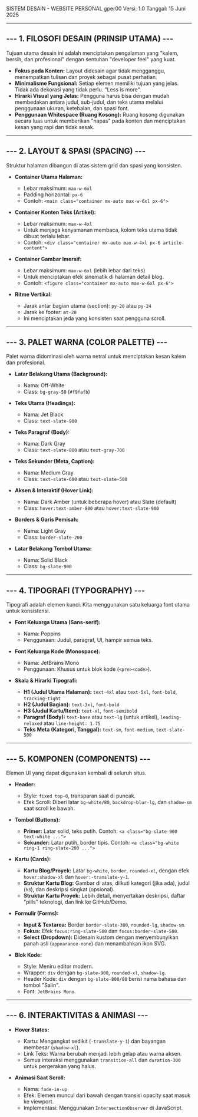 SISTEM DESAIN - WEBSITE PERSONAL gper00
Versi: 1.0
Tanggal: 15 Juni 2025

---------------------------------
--- 1. FILOSOFI DESAIN (PRINSIP UTAMA) ---
---------------------------------

Tujuan utama desain ini adalah menciptakan pengalaman yang "kalem, bersih, dan profesional" dengan sentuhan "developer feel" yang kuat.

- **Fokus pada Konten:** Layout didesain agar tidak mengganggu, menempatkan tulisan dan proyek sebagai pusat perhatian.
- **Minimalisme Fungsional:** Setiap elemen memiliki tujuan yang jelas. Tidak ada dekorasi yang tidak perlu. "Less is more".
- **Hirarki Visual yang Jelas:** Pengguna harus bisa dengan mudah membedakan antara judul, sub-judul, dan teks utama melalui penggunaan ukuran, ketebalan, dan spasi font.
- **Penggunaan Whitespace (Ruang Kosong):** Ruang kosong digunakan secara luas untuk memberikan "napas" pada konten dan menciptakan kesan yang rapi dan tidak sesak.


---------------------------------
--- 2. LAYOUT & SPASI (SPACING) ---
---------------------------------

Struktur halaman dibangun di atas sistem grid dan spasi yang konsisten.

- **Container Utama Halaman:**
  - Lebar maksimum: `max-w-6xl`
  - Padding horizontal: `px-6`
  - Contoh: `<main class="container mx-auto max-w-6xl px-6">`

- **Container Konten Teks (Artikel):**
  - Lebar maksimum: `max-w-4xl`
  - Untuk menjaga kenyamanan membaca, kolom teks utama tidak dibuat terlalu lebar.
  - Contoh: `<div class="container mx-auto max-w-4xl px-6 article-content">`

- **Container Gambar Imersif:**
  - Lebar maksimum: `max-w-6xl` (lebih lebar dari teks)
  - Untuk menciptakan efek sinematik di halaman detail blog.
  - Contoh: `<figure class="container mx-auto max-w-6xl px-6">`

- **Ritme Vertikal:**
  - Jarak antar bagian utama (section): `py-20` atau `py-24`
  - Jarak ke footer: `mt-20`
  - Ini menciptakan jeda yang konsisten saat pengguna scroll.


---------------------------------
--- 3. PALET WARNA (COLOR PALETTE) ---
---------------------------------

Palet warna didominasi oleh warna netral untuk menciptakan kesan kalem dan profesional.

- **Latar Belakang Utama (Background):**
  - Nama: Off-White
  - Class: `bg-gray-50` (`#f9fafb`)

- **Teks Utama (Headings):**
  - Nama: Jet Black
  - Class: `text-slate-900`

- **Teks Paragraf (Body):**
  - Nama: Dark Gray
  - Class: `text-slate-800` atau `text-gray-700`

- **Teks Sekunder (Meta, Caption):**
  - Nama: Medium Gray
  - Class: `text-slate-600` atau `text-slate-500`

- **Aksen & Interaktif (Hover Link):**
  - Nama: Dark Amber (untuk beberapa hover) atau Slate (default)
  - Class: `hover:text-amber-800` atau `hover:text-slate-900`

- **Borders & Garis Pemisah:**
  - Nama: Light Gray
  - Class: `border-slate-200`

- **Latar Belakang Tombol Utama:**
  - Nama: Solid Black
  - Class: `bg-slate-900`


---------------------------------
--- 4. TIPOGRAFI (TYPOGRAPHY) ---
---------------------------------

Tipografi adalah elemen kunci. Kita menggunakan satu keluarga font utama untuk konsistensi.

- **Font Keluarga Utama (Sans-serif):**
  - Nama: Poppins
  - Penggunaan: Judul, paragraf, UI, hampir semua teks.

- **Font Keluarga Kode (Monospace):**
  - Nama: JetBrains Mono
  - Penggunaan: Khusus untuk blok kode (`<pre><code>`).

- **Skala & Hirarki Tipografi:**
  - **H1 (Judul Utama Halaman):** `text-4xl` atau `text-5xl`, `font-bold`, `tracking-tight`
  - **H2 (Judul Bagian):** `text-3xl`, `font-bold`
  - **H3 (Judul Kartu/Item):** `text-xl`, `font-semibold`
  - **Paragraf (Body):** `text-base` atau `text-lg` (untuk artikel), `leading-relaxed` atau `line-height: 1.75`
  - **Teks Meta (Kategori, Tanggal):** `text-sm`, `font-medium`, `text-slate-500`


---------------------------------
--- 5. KOMPONEN (COMPONENTS) ---
---------------------------------

Elemen UI yang dapat digunakan kembali di seluruh situs.

- **Header:**
  - Style: `fixed top-0`, transparan saat di puncak.
  - Efek Scroll: Diberi latar `bg-white/80`, `backdrop-blur-lg`, dan `shadow-sm` saat scroll ke bawah.

- **Tombol (Buttons):**
  - **Primer:** Latar solid, teks putih. Contoh: `<a class="bg-slate-900 text-white ...">`
  - **Sekunder:** Latar putih, border tipis. Contoh: `<a class="bg-white ring-1 ring-slate-200 ...">`

- **Kartu (Cards):**
  - **Kartu Blog/Proyek:** Latar `bg-white`, `border`, `rounded-xl`, dengan efek `hover:shadow-xl` dan `hover:-translate-y-1`.
  - **Struktur Kartu Blog:** Gambar di atas, diikuti kategori (jika ada), judul (`h3`), dan deskripsi singkat (opsional).
  - **Struktur Kartu Proyek:** Lebih detail, menyertakan deskripsi, daftar "pills" teknologi, dan link ke GitHub/Demo.

- **Formulir (Forms):**
  - **Input & Textarea:** Border `border-slate-300`, `rounded-lg`, `shadow-sm`.
  - **Fokus:** Efek `focus:ring-slate-500` dan `focus:border-slate-500`.
  - **Select (Dropdown):** Didesain kustom dengan menyembunyikan panah asli (`appearance-none`) dan menambahkan ikon SVG.

- **Blok Kode:**
  - Style: Meniru editor modern.
  - Wrapper: `div` dengan `bg-slate-900`, `rounded-xl`, `shadow-lg`.
  - Header Kode: `div` dengan `bg-slate-800/80` berisi nama bahasa dan tombol "Salin".
  - Font: `JetBrains Mono`.

---------------------------------
--- 6. INTERAKTIVITAS & ANIMASI ---
---------------------------------

- **Hover States:**
  - Kartu: Mengangkat sedikit (`-translate-y-1`) dan bayangan membesar (`shadow-xl`).
  - Link Teks: Warna berubah menjadi lebih gelap atau warna aksen.
  - Semua interaksi menggunakan `transition-all` dan `duration-300` untuk pergerakan yang halus.

- **Animasi Saat Scroll:**
  - Nama: `fade-in-up`
  - Efek: Elemen muncul dari bawah dengan transisi opacity saat masuk ke viewport.
  - Implementasi: Menggunakan `IntersectionObserver` di JavaScript.
